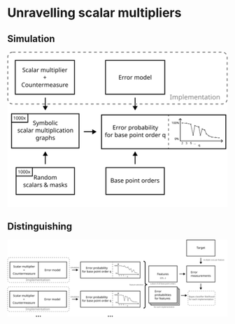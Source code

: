 # Unravelling scalar multipliers

## Simulation

![](unravelling_simulate.svg)

## Distinguishing

![](unravelling_distinguish.svg)
